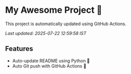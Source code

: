 # My Awesome Project 🚀

This project is automatically updated using GitHub Actions.

_Last updated: 2025-07-22 12:59:58 IST_

## Features
- Auto-update README using Python 🐍
- Auto Git push with GitHub Actions 🤖
